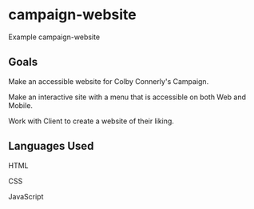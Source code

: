# campaign-website
Example campaign-website

## Goals
Make an accessible website for Colby Connerly's Campaign.

Make an interactive site with a menu that is accessible on both Web and Mobile.

Work with Client to create a website of their liking.

## Languages Used
HTML

CSS

JavaScript


